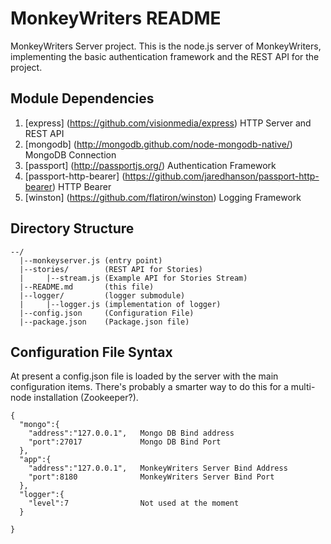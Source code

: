 # MonkeyWriters README 

MonkeyWriters Server project. This is the node.js server of MonkeyWriters, implementing the basic
authentication framework and the REST API for the project.



## Module Dependencies

1. [express] (https://github.com/visionmedia/express) HTTP Server and REST API 
2. [mongodb] (http://mongodb.github.com/node-mongodb-native/) MongoDB Connection
3. [passport] (http://passportjs.org/) Authentication Framework
4. [passport-http-bearer] (https://github.com/jaredhanson/passport-http-bearer) HTTP Bearer
5. [winston] (https://github.com/flatiron/winston) Logging Framework

## Directory Structure
```
--/
  |--monkeyserver.js (entry point)
  |--stories/        (REST API for Stories)
  |     |--stream.js (Example API for Stories Stream)
  |--README.md       (this file)
  |--logger/         (logger submodule)
  |     |--logger.js (implementation of logger)
  |--config.json     (Configuration File)
  |--package.json    (Package.json file)
```

## Configuration File Syntax
At present a config.json file is loaded by the server with the main configuration items.
There's probably a smarter way to do this for a multi-node installation (Zookeeper?).
```
{
  "mongo":{                
    "address":"127.0.0.1",   Mongo DB Bind address
    "port":27017             Mongo DB Bind Port
  },
  "app":{
    "address":"127.0.0.1",   MonkeyWriters Server Bind Address
    "port":8180              MonkeyWriters Server Bind Port
  },
  "logger":{
    "level":7                Not used at the moment
  }

}
```


